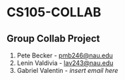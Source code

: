 # CS105-COLLAB
## Group Collab Project

1. Pete Becker - pmb246@nau.edu
2. Lenin Valdivia - lav243@nau.edu
3. Gabriel Valentin - *_insert email here_*
